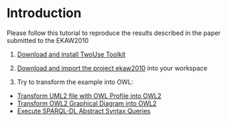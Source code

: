 # Introduction #

Please follow this tutorial to reproduce the results described in the paper submitted to the EKAW2010

1. [Download and install TwoUse Toolkit](InstallationTwoUse.md)

2. [Download and import the project ekaw2010](http://twouse.googlecode.com/svn/trunk/de.uniko.isweb.twouse.tests.ekaw2010) into your workspace

3. Try to transform the example into OWL:

  * [Transform UML2 file with OWL Profile into OWL2](UMLProfiled4OWLSample.md)
  * [Transform OWL2 Graphical Diagram into OWL2](OWL2GraphicalEditorExample.md)
  * [Execute SPARQL-DL Abstract Syntax Queries](SPARQLAS.md)